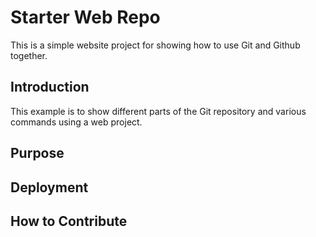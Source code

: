 # Starter Web Repo
This is a simple website project for showing how to use Git and Github together.

## Introduction
This example is to show different parts of the Git repository and various commands using a web project.

## Purpose

## Deployment

## How to Contribute
